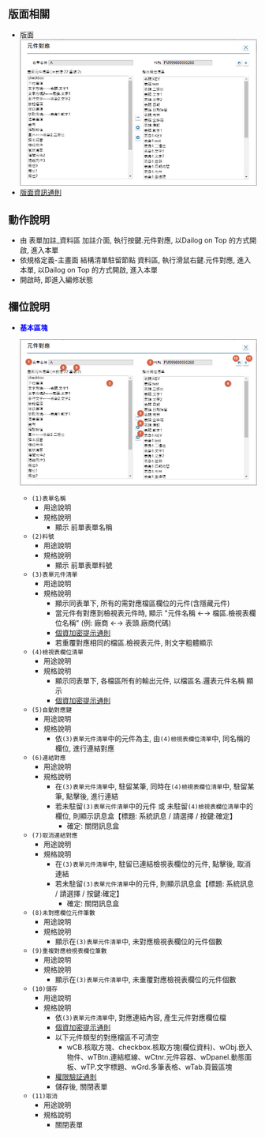 ## <div id="layout">版面相關</div>
* 版面</br>
    ![pic][image_FAConnect]
* [版面資訊通則][link_ruleother1]
		
## <div id="form-action">動作說明</div>
* 由 表單加註_資料區 加註介面, 執行按鍵.元件對應, 以Dailog on Top 的方式開啟, 進入本單
* 依規格定義-主畫面 結構清單駐留節點 資料區, 執行滑鼠右鍵.元件對應, 進入本單, 以Dailog on Top 的方式開啟, 進入本單
* 開啟時, 即進入編修狀態

## <div id="object-desc">欄位說明</div>
* <p id="fieldbreak1" style="color:blue;font-weight:bold">基本區塊</p>

    ![pic][image_fieldbreak1]
    * `(1)表單名稱`
        * 用途說明
        * 規格說明
            * 顯示 前單表單名稱
    * `(2)料號`
        * 用途說明
        * 規格說明
            * 顯示 前單表單料號
    * `(3)表單元件清單`
        * 用途說明
        * 規格說明
            * 顯示同表單下, 所有的需對應檔區欄位的元件(含隱藏元件)
            * 當元件有對應到檢視表元件時, 顯示 "元件名稱 ←→ 檔區.檢視表欄位名稱" (例: 廠商 ←→ 表頭.廠商代碼)
            * [個資加密提示通則][link_ruleother11]
            * 若重覆對應相同的檔區.檢視表元件, 則文字粗體顯示
    * `(4)檢視表欄位清單`
        * 用途說明
        * 規格說明
            * 顯示同表單下, 各檔區所有的輸出元件, 以檔區名.邏表元件名稱 顯示
            * [個資加密提示通則][link_ruleother11]
    * `(5)自動對應鍵`
        * 用途說明
        * 規格說明
            * 依`(3)表單元件清單`中的元件為主, 由`(4)檢視表欄位清單`中, 同名稱的欄位, 進行連結對應
    * `(6)連結對應`
        * 用途說明
        * 規格說明
            * 在`(3)表單元件清單`中, 駐留某筆, 同時在`(4)檢視表欄位清單`中, 駐留某筆, 點擊後, 進行連結
            * 若未駐留`(3)表單元件清單`中的元件 或 未駐留`(4)檢視表欄位清單`中的欄位, 則顯示訊息盒【標題: 系統訊息 / 請選擇 / 按鍵:確定】
                * 確定: 關閉訊息盒
    * `(7)取消連結對應`
        * 用途說明
        * 規格說明
            * 在`(3)表單元件清單`中, 駐留已連結檢視表欄位的元件, 點擊後, 取消連結
            * 若未駐留`(3)表單元件清單`中的元件, 則顯示訊息盒【標題: 系統訊息 / 請選擇 / 按鍵:確定】
                * 確定: 關閉訊息盒
    * `(8)未對應欄位元件筆數`
        * 用途說明
        * 規格說明
            * 顯示在`(3)表單元件清單`中, 未對應檢視表欄位的元件個數
    * `(9)重複對應檢視表欄位筆數`
        * 用途說明
        * 規格說明
            * 顯示在`(3)表單元件清單`中, 未重覆對應檢視表欄位的元件個數
    * `(10)儲存`
        * 用途說明
        * 規格說明
            * 依`(3)表單元件清單`中, 對應連結內容, 產生元件對應欄位檔
            * [個資加密提示通則][link_ruleother11]
            * 以下元件類型的對應檔區不可清空
                * wCB.核取方塊、checkbox.核取方塊(欄位資料)、wObj.嵌入物件、wTBtn.連結框線、wCtnr.元件容器、wDpanel.動態面板、wTP.文字標題、wGrd.多筆表格、wTab.頁籤區塊
            * [權限驗証通則][link_ruleother6]
            * 儲存後, 關閉表單
    * `(11)取消`
        * 用途說明
        * 規格說明
            * 關閉表單

<!-- 圖片 -->
[image_FAConnect]:attachment/FAConnect.png
[image_fieldbreak1]:attachment/FAConnect_block1.png

<!-- 超連結 -->
[link_ruleother1]:../RulesOther/README#ruleother1 "共用通則_其它/版面資訊通則"
[link_ruleother6]:../RulesOther/README#ruleother6 "共用通則_其它/權限驗証通則"
[link_ruleother11]:../RulesOther/README#ruleother11 "共用通則_其它/個資加密提示通則"